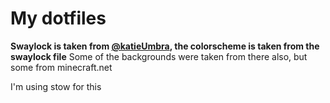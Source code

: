 # My dotfiles

**Swaylock is taken from [@katieUmbra](https://github.com/katieUmbra/dotfiles), the colorscheme is taken from the swaylock file**
Some of the backgrounds were taken from there also, but some from minecraft.net

I'm using stow for this
